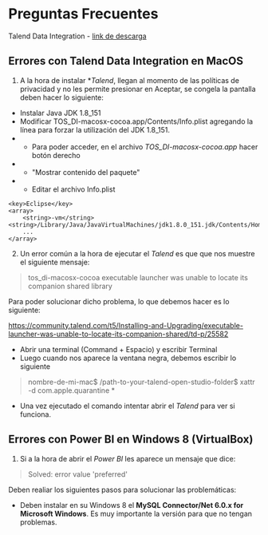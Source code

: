 # Preguntas Frecuentes

Talend Data Integration - [link de descarga](https://info.talend.com/trial-talend-data-integration.html)

## Errores con **Talend Data Integration** en MacOS

1) A la hora de instalar **Talend*, llegan al momento de las políticas de privacidad y no les permite presionar en Aceptar, se congela la pantalla deben hacer lo siguiente:

* Instalar Java JDK 1.8_151
* Modificar TOS_DI-macosx-cocoa.app/Contents/Info.plist agregando la línea para forzar la utilización del JDK 1.8_151. 
* * Para poder acceder, en el archivo *TOS_DI-macosx-cocoa.app* hacer botón derecho 
* * "Mostrar contenido del paquete"
* * Editar el archivo Info.plist

``` plist
<key>Eclipse</key>
<array>
	<string>-vm</string><string>/Library/Java/JavaVirtualMachines/jdk1.8.0_151.jdk/Contents/Home/bin/java</string>
	...
</array>
```

2) Un error común a la hora de ejecutar el *Talend* es que que nos muestre el siguiente mensaje:

> tos_di-macosx-cocoa executable launcher was unable to locate its companion shared library

Para poder solucionar dicho problema, lo que debemos hacer es lo siguiente:

https://community.talend.com/t5/Installing-and-Upgrading/executable-launcher-was-unable-to-locate-its-companion-shared/td-p/25582

* Abrir una terminal (Command + Espacio) y escribir Terminal
* Luego cuando nos aparece la ventana negra, debemos escribir lo siguiente
> nombre-de-mi-mac$ /path-to-your-talend-open-studio-folder$ xattr -d com.apple.quarantine *

* Una vez ejecutado el comando intentar abrir el *Talend* para ver si funciona.


## Errores con Power BI en Windows 8 (VirtualBox)

1) Si a la hora de abrir el *Power BI* les aparece un mensaje que dice:

> Solved: error value 'preferred'

Deben realiar los siguientes pasos para solucionar las problemáticas:

* Deben instalar en su Windows 8 el **MySQL Connector/Net 6.0.x for Microsoft Windows**. Es muy importante la versión para que no tengan problemas.